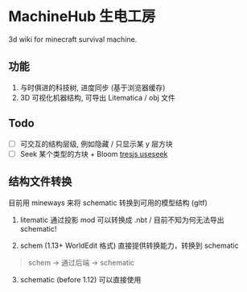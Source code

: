 # MachineHub 生电工房

3d wiki for minecraft survival machine.

## 功能

1. 与时俱进的科技树, 进度同步 (基于浏览器缓存)
2. 3D 可视化机器结构, 可导出 Litematica / obj 文件

## Todo

- [ ] 可交互的结构层级, 例如隐藏 / 只显示某 y 层方块
- [ ] Seek 某个类型的方块 + Bloom [tresjs useseek](https://docs.tresjs.org/zh/api/composables.html#useseek)

## 结构文件转换

目前用 mineways 来将 schematic 转换到可用的模型结构 (gltf)

1. litematic 通过投影 mod 可以转换成 .nbt / 目前不知为何无法导出 schematic!

2. schem (1.13+ WorldEdit 格式) 直接提供转换能力，转换到 schematic

> schem -> 通过后端 -> schematic

3. schematic (before 1.12) 可以直接使用
